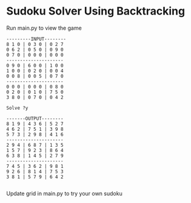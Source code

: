 # Sudoku Solver Using Backtracking

Run main.py to view the game

```buildoutcfg
---------INPUT--------
8 1 0 | 0 3 0 | 0 2 7 
0 6 2 | 0 5 0 | 0 9 0 
0 7 0 | 0 0 0 | 0 0 0 
---------------------
0 9 0 | 6 0 0 | 1 0 0 
1 0 0 | 0 2 0 | 0 0 4 
0 0 8 | 0 0 5 | 0 7 0 
---------------------
0 0 0 | 0 0 0 | 0 8 0 
0 2 0 | 0 1 0 | 7 5 0 
3 8 0 | 0 7 0 | 0 4 2 

Solve ?y

-------OUTPUT--------
8 1 9 | 4 3 6 | 5 2 7 
4 6 2 | 7 5 1 | 3 9 8 
5 7 3 | 2 9 8 | 4 1 6 
---------------------
2 9 4 | 6 8 7 | 1 3 5 
1 5 7 | 9 2 3 | 8 6 4 
6 3 8 | 1 4 5 | 2 7 9 
---------------------
7 4 5 | 3 6 2 | 9 8 1 
9 2 6 | 8 1 4 | 7 5 3 
3 8 1 | 5 7 9 | 6 4 2 


```

Update grid in main.py to try your own sudoku
